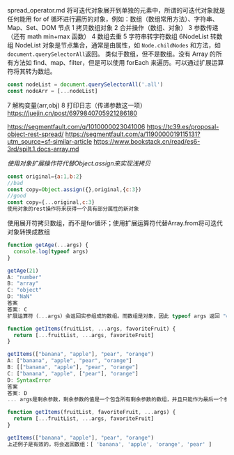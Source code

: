 spread_operator.md
将可迭代对象展开到单独的元素中，所谓的可迭代对象就是任何能用 for of 循环进行遍历的对象，例如：数组（数组常用方法）、字符串、Map、Set、DOM 节点
1 拷贝数组对象
2 合并操作（数组、对象）
3 参数传递（还有 math min+max 函数）
4 数组去重
5 字符串转字符数组
6NodeList 转数组 NodeList 对象是节点集合，通常是由属性，如 `Node.childNodes` 和方法，如`document.querySelectorAll`返回。
类似于数组，但不是数组。没有 Array 的所有方法如 find、map、filter，但是可以使用 forEach 来遍历。可以通过扩展运算符将其转为数组。

```js
const nodeList = document.querySelectorAll('.all')
const nodeArr = [...nodeList]
```

7 解构变量(arr,obj)
8 打印日志（传递参数这一项）
<https://juejin.cn/post/6979840705921286180>

<https://segmentfault.com/q/1010000023041006>
<https://tc39.es/proposal-object-rest-spread/>
<https://segmentfault.com/a/1190000019115131?utm_source=sf-similar-article>
<https://www.bookstack.cn/read/es6-3rd/spilt.1.docs-array.md>

*使用对象扩展操作符代替Object.assign来实现浅拷贝*

```js
const original={a:1,b:2}
//bad
const copy=Object.assign({},original,{c:3})
//good
const copy={...original,c:3}
使用对象的rest操作符来获得一个具有部分属性的新对象
```

使用展开符拷贝数组，而不是for循环；使用扩展运算符代替Array.from将可迭代对象转换成数组

```js
function getAge(...args) {
  console.log(typeof args)
}

getAge(21)
A: "number"
B: "array"
C: "object"
D: "NaN"
答案
答案: C
扩展运算符（...args）会返回实参组成的数组。而数组是对象，因此 typeof args 返回 "object"。
```

```js
function getItems(fruitList, ...args, favoriteFruit) {
  return [...fruitList, ...args, favoriteFruit]
}

getItems(["banana", "apple"], "pear", "orange")
A: ["banana", "apple", "pear", "orange"]
B: [["banana", "apple"], "pear", "orange"]
C: ["banana", "apple", ["pear"], "orange"]
D: SyntaxError
答案
答案: D
... args是剩余参数，剩余参数的值是一个包含所有剩余参数的数组，并且只能作为最后一个参数。上述示例中，剩余参数是第二个参数，这是不可能的，并会抛出语法错误。

function getItems(fruitList, favoriteFruit, ...args) {
  return [...fruitList, ...args, favoriteFruit]
}

getItems(["banana", "apple"], "pear", "orange")
上述例子是有效的，将会返回数组：[ 'banana', 'apple', 'orange', 'pear' ]
```
